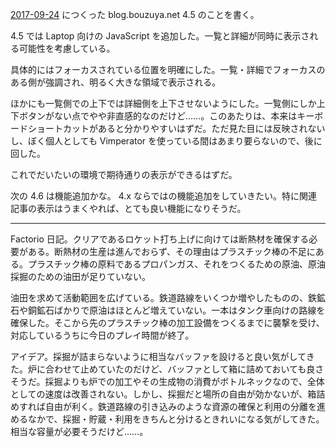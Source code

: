 [2017-09-24][] につくった blog.bouzuya.net 4.5 のことを書く。

4.5 では Laptop 向けの JavaScript を追加した。一覧と詳細が同時に表示される可能性を考慮している。

具体的にはフォーカスされている位置を明確にした。一覧・詳細でフォーカスのある側が強調され、明るく大きな領域で表示される。

ほかにも一覧側での上下では詳細側を上下させないようにした。一覧側にしか上下ボタンがない点でやや非直感的なのだけど……。このあたりは、本来はキーボードショートカットがあると分かりやすいはずだ。ただ見た目には反映されないし、ぼく個人としても Vimperator を使っている間はあまり要らないので、後に回した。

これでだいたいの環境で期待通りの表示ができるはずだ。

次の 4.6 は機能追加かな。 4.x ならではの機能追加をしていきたい。特に関連記事の表示はうまくやれば、とても良い機能になりそうだ。

[2017-09-24]: https://blog.bouzuya.net/2017/09/24/

-----

Factorio 日記。クリアであるロケット打ち上げに向けては断熱材を確保する必要がある。断熱材の生産は進んでおらず、その理由はプラスチック棒の不足にある。プラスチック棒の原料であるプロパンガス、それをつくるための原油、原油採掘のための油田が足りていない。

油田を求めて活動範囲を広げている。鉄道路線をいくつか増やしたものの、鉄鉱石や銅鉱石ばかりで原油はほとんど増えていない。一本はタンク車向けの路線を確保した。そこから先のプラスチック棒の加工設備をつくるまでに襲撃を受け、対応しているうちに今日のプレイ時間が終了。

アイデア。採掘が詰まらないように相当なバッファを設けると良い気がしてきた。炉に合わせて止めていたのだけど、バッファとして箱に詰めておいても良さそうだ。採掘よりも炉での加工やその生成物の消費がボトルネックなので、全体としての速度は改善されない。しかし、採掘だと場所の自由が効かないが、箱詰めすれば自由が利く。鉄道路線の引き込みのような資源の確保と利用の分離を進めるなかで、採掘・貯蔵・利用をきちんと分けるときれいになる気がしてきた。相当な容量が必要そうだけど……。
